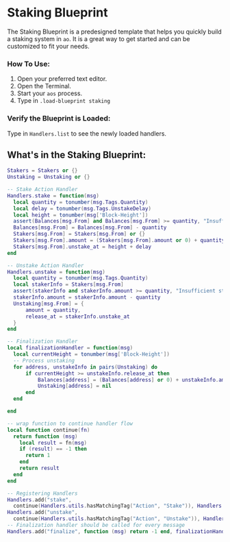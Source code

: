 # Staking Blueprint

The Staking Blueprint is a predesigned template that helps you quickly build a staking system in `ao`. It is a great way to get started and can be customized to fit your needs.

### How To Use:

1. Open your preferred text editor.
2. Open the Terminal.
3. Start your `aos` process.
4. Type in `.load-blueprint staking`

### Verify the Blueprint is Loaded:

Type in `Handlers.list` to see the newly loaded handlers.

## What's in the Staking Blueprint:

```lua
Stakers = Stakers or {}
Unstaking = Unstaking or {}

-- Stake Action Handler
Handlers.stake = function(msg)
  local quantity = tonumber(msg.Tags.Quantity)
  local delay = tonumber(msg.Tags.UnstakeDelay)
  local height = tonumber(msg['Block-Height'])
  assert(Balances[msg.From] and Balances[msg.From] >= quantity, "Insufficient balance to stake")
  Balances[msg.From] = Balances[msg.From] - quantity
  Stakers[msg.From] = Stakers[msg.From] or {}
  Stakers[msg.From].amount = (Stakers[msg.From].amount or 0) + quantity
  Stakers[msg.From].unstake_at = height + delay
end

-- Unstake Action Handler
Handlers.unstake = function(msg)
  local quantity = tonumber(msg.Tags.Quantity)
  local stakerInfo = Stakers[msg.From]
  assert(stakerInfo and stakerInfo.amount >= quantity, "Insufficient staked amount")
  stakerInfo.amount = stakerInfo.amount - quantity
  Unstaking[msg.From] = {
      amount = quantity,
      release_at = stakerInfo.unstake_at
  }
end

-- Finalization Handler
local finalizationHandler = function(msg)
  local currentHeight = tonumber(msg['Block-Height'])
  -- Process unstaking
  for address, unstakeInfo in pairs(Unstaking) do
      if currentHeight >= unstakeInfo.release_at then
          Balances[address] = (Balances[address] or 0) + unstakeInfo.amount
          Unstaking[address] = nil
      end
  end

end

-- wrap function to continue handler flow
local function continue(fn)
  return function (msg)
    local result = fn(msg)
    if (result) == -1 then
      return 1
    end
    return result
  end
end

-- Registering Handlers
Handlers.add("stake",
  continue(Handlers.utils.hasMatchingTag("Action", "Stake")), Handlers.stake)
Handlers.add("unstake",
  continue(Handlers.utils.hasMatchingTag("Action", "Unstake")), Handlers.unstake)
-- Finalization handler should be called for every message
Handlers.add("finalize", function (msg) return -1 end, finalizationHandler)
```
